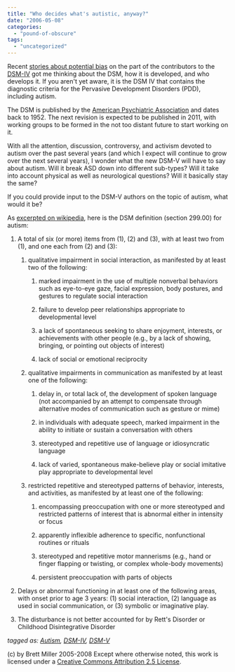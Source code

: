 ```yaml
---
title: "Who decides what's autistic, anyway?"
date: "2006-05-08"
categories: 
  - "pound-of-obscure"
tags: 
  - "uncategorized"
---
```


Recent [stories about potential bias](http://www.washingtonpost.com/wp-dyn/content/article/2006/04/19/AR2006041902560.html) on the part of the contributors to the [DSM-IV](http://en.wikipedia.org/wiki/DSM-IV "DSM-IV in wikipedia") got me thinking about the DSM, how it is developed, and who develops it. If you aren't yet aware, it is the DSM IV that contains the diagnostic criteria for the Pervasive Development Disorders (PDD), including autism.  
  
The DSM is published by the [American Psychiatric Association](http://www.psych.org/) and dates back to 1952. The next revision is expected to be published in 2011, with working groups to be formed in the not too distant future to start working on it.  
  
With all the attention, discussion, controversy, and activism devoted to autism over the past several years (and which I expect will continue to grow over the next several years), I wonder what the new DSM-V will have to say about autism. Will it break ASD down into different sub-types? Will it take into account physical as well as neurological questions? Will it basically stay the same?  
  
If you could provide input to the DSM-V authors on the topic of autism, what would it be?  
  
As [excerpted on wikipedia](http://en.wikipedia.org/wiki/Autism#DSM_definition), here is the DSM definition (section 299.00) for autism:

1. A total of six (or more) items from (1), (2) and (3), with at least two from (1), and one each from (2) and (3):  
    
    1. qualitative impairment in social interaction, as manifested by at least two of the following:  
        
        1. marked impairment in the use of multiple nonverbal behaviors such as eye-to-eye gaze, facial expression, body postures, and gestures to regulate social interaction  
            
        2. failure to develop peer relationships appropriate to developmental level  
            
        3. a lack of spontaneous seeking to share enjoyment, interests, or achievements with other people (e.g., by a lack of showing, bringing, or pointing out objects of interest)  
            
        4. lack of social or emotional reciprocity
        
          
        
    2. qualitative impairments in communication as manifested by at least one of the following:  
        
        1. delay in, or total lack of, the development of spoken language (not accompanied by an attempt to compensate through alternative modes of communication such as gesture or mime)  
            
        2. in individuals with adequate speech, marked impairment in the ability to initiate or sustain a conversation with others  
            
        3. stereotyped and repetitive use of language or idiosyncratic language  
            
        4. lack of varied, spontaneous make-believe play or social imitative play appropriate to developmental level
        
          
        
    3. restricted repetitive and stereotyped patterns of behavior, interests, and activities, as manifested by at least one of the following:  
        1. encompassing preoccupation with one or more stereotyped and restricted patterns of interest that is abnormal either in intensity or focus  
            
        2. apparently inflexible adherence to specific, nonfunctional routines or rituals  
            
        3. stereotyped and repetitive motor mannerisms (e.g., hand or finger flapping or twisting, or complex whole-body movements)  
            
        4. persistent preoccupation with parts of objects
    
      
    
2. Delays or abnormal functioning in at least one of the following areas, with onset prior to age 3 years: (1) social interaction, (2) language as used in social communication, or (3) symbolic or imaginative play.  
    
3. The disturbance is not better accounted for by Rett's Disorder or Childhood Disintegrative Disorder

_tagged as: [Autism](http://technorati.com/tag/autism), [DSM-IV](http://technorati.com/tag/DSM-IV), [DSM-V](http://technorati.com/tag/DSM-V)_

(c) by Brett Miller 2005-2008 Except where otherwise noted, this work is licensed under a [Creative Commons Attribution 2.5 License](http://creativecommons.org/licenses/by/2.5/).
